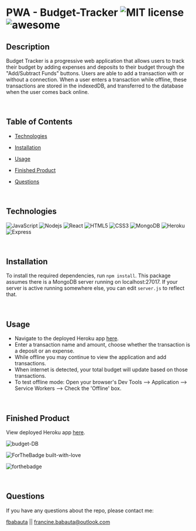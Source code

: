 # PWA - Budget-Tracker   ![MIT license](https://img.shields.io/badge/License-MIT-blue.svg)  ![awesome](https://badgen.net/badge/icon/awesome?icon=awesome&label)



## Description
Budget Tracker is a progressive web application that allows users to track their budget by 
adding expenses and deposits to their budget through the "Add/Subtract Funds" buttons. 
Users are able to add a transaction with or without a connection. When a user enters a 
transaction while offline, these transactions are stored in the indexedDB, and transferred 
to the database when the user comes back online.

<br>

## Table of Contents

* [Technologies](#technologies)
  
* [Installation](#installation)
  
* [Usage](#usage)

* [Finished Product](#finished-product)
  
* [Questions](#questions)  


<br>

## Technologies
![JavaScript](https://img.shields.io/badge/-JavaScript-black?style=flat-square&logo=javascript)
![Nodejs](https://img.shields.io/badge/-Nodejs-yellowgreen?style=flat-square&logo=Node.js)
![React](https://img.shields.io/badge/-React-black?style=flat-square&logo=react)
![HTML5](https://img.shields.io/badge/-HTML5-E34F26?style=flat-square&logo=html5&logoColor=white)
![CSS3](https://img.shields.io/badge/-CSS3-1572B6?style=flat-square&logo=css3)
![MongoDB](https://img.shields.io/badge/-MongoDB-black?style=flat-square&logo=mongodb)
![Heroku](https://img.shields.io/badge/-Heroku-430098?style=flat-square&logo=heroku)
![Express](https://img.shields.io/badge/Express-gray?style=flat-square&logo=express)


<br>

## Installation
To install the required dependencies, run `npm install`.
This package assumes there is a MongoDB server running on localhost:27017. If your server is active
running somewhere else, you can edit `server.js` to reflect that.

<br>

## Usage
* Navigate to the deployed Heroku app [here](https://fb-budgettracker.herokuapp.com/).
* Enter a transaction name and amount, choose whether the transaction is a deposit or an expense.
* While offline you may continue to view the application and add transactions.
* When internet is detected, your total budget will update based on those transactions.
* To test offline mode: Open your browser's Dev Tools --> Application --> Service Workers --> Check the 'Offline' box.
  
<br>


## Finished Product
View deployed Heroku app [here](https://fb-budgettracker.herokuapp.com/).

![budget-DB](https://user-images.githubusercontent.com/70370805/108643443-7ba41c80-745f-11eb-947b-ec5cec7ca59d.jpg)

![ForTheBadge built-with-love](http://ForTheBadge.com/images/badges/built-with-love.svg)

![forthebadge](https://forthebadge.com/images/badges/powered-by-coffee.svg)

<br>

## Questions 
If you have any questions about the repo, please contact me: 

[fbabauta](https://github.com/fababauta)    ||      [francine.babauta@outlook.com](francine.babauta@outlook.com)